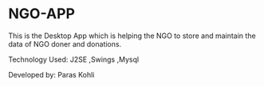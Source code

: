 # NGO-APP
This is the Desktop App which is helping the NGO to store and maintain the data of NGO doner and donations.

Technology Used: J2SE ,Swings ,Mysql

Developed by: Paras Kohli
